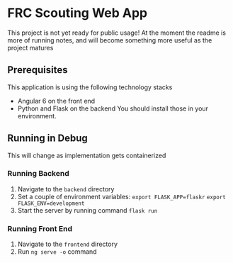# FRC Scouting Web App

This project is not yet ready for public usage! 
At the moment the readme is more of running notes, 
and will become something more useful as the project matures

## Prerequisites
This application is using the following technology stacks
* Angular 6 on the front end
* Python and Flask on the backend
You should install those in your environment.

## Running in Debug
This will change as implementation gets containerized
### Running Backend
1) Navigate to the `backend` directory 
2) Set a couple of environment variables:
`export FLASK_APP=flaskr`
`export FLASK_ENV=development`
3) Start the server by running command `flask run`

### Running Front End
1) Navigate to the `frontend` directory 
2) Run `ng serve -o` command






 

